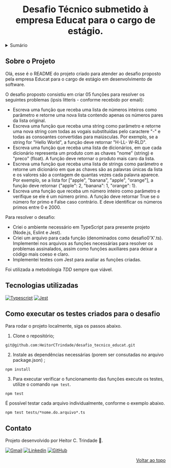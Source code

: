 <a name="readme-top"></a>

<h1 align="center">Desafio Técnico submetido à empresa Educat para o cargo de estágio.</h1>

<details>
  <summary>Sumário</summary>
  <ol>
    <li><a href="#sobre-o-desafio">Sobre o Projeto</a></li>
    <li><a href="#tecnologias">Tecnologias</a></li>
    <li><a href="#como-executar-o-projeto-do-desafio">Como Executar o Projeto</a></li>     
  </ol>
</details>

## Sobre o Projeto
Olá, esse é o README do projeto criado para atender ao desafio proposto pela empresa Educat para o cargo de estágio em desenvolvimento de software.

O desafio proposto consistiu em criar 05 funções para resolver os seguintes problemas (ipsis litteris - conforme recebido por email):

- Escreva uma função que receba uma lista de números inteiros como parâmetro e retorne uma nova lista contendo apenas os números pares da lista original.
- Escreva uma função que receba uma string como parâmetro e retorne uma nova string com todas as vogais substituídas pelo caractere "-" e todas as consoantes convertidas para maiúsculas. Por exemplo, se a string for "Hello World", a função deve retornar "H-LL- W-RLD".
- Escreva uma função que receba uma lista de dicionários, em que cada dicionário representa um produto com as chaves "nome" (string) e "preco" (float). A função deve retornar o produto mais caro da lista.
- Escreva uma função que receba uma lista de strings como parâmetro e retorne um dicionário em que as chaves são as palavras únicas da lista e os valores são a contagem de quantas vezes cada palavra aparece. Por exemplo, se a lista for ["apple", "banana", "apple", "orange"], a função deve retornar {"apple": 2, "banana": 1, "orange": 1}.
- Escreva uma função que receba um número inteiro como parâmetro e verifique se ele é um número primo. A função deve retornar True se o número for primo e False caso contrário. E deve identificar os números primos entre 0 e 2000.

Para resolver o desafio: 
- Criei o ambiente necessário em TypeScript para presente projeto (Node.js, Eslint e Jest).
- Criei um arquivo para cada função (denominados como desafio0'X'.ts). Implementei nos arquivos as funções necessárias para resolver os problemas assinalados, assim como funções auxiliares para deixar a código mais coeso e claro. 
- Implementei testes com Jest para avaliar as funções criadas.

Foi utilizada a metodologia *TDD* sempre que viável. 

## Tecnologias utilizadas

[![Typescript][typescript-badge]][typescript-url] [![Jest][jest-badge]][jest-url]

## Como executar os testes criados para o desafio
Para rodar o projeto localmente, siga os passos abaixo.

1. Clone o repositório;
```
git@github.com:HeitorCTrindade/desafio_tecnico_educat.git
```
2. Instale as dependências necessárias (porem ser consutadas no arquivo package.json)  ;
```
npm install
```
3. Para executar verificar o funcionamento das funções execute os testes, utilize o comando `npm test`. 
```
npm test
```
É possível testar cada arquivo individualmente, conforme o exemplo abaixo.
```
npm test tests/*nome.do.arquivo*.ts
```


## Contato
Projeto desenvolvido por Heitor C. Trindade :robot:.

[![Gmail][gmail-badge]][gmail-url] [![Linkedin][linkedin-badge]][linkedin-url] [![GitHub][github-badge]][github-url]

<p align="right"><a href="#readme-top">Voltar ao topo</a></p>

<!-- MARKDOWN LINKS & IMAGES -->
[typescript-url]: https://www.typescriptlang.org/
[typescript-badge]:https://shields.io/badge/TypeScript-3178C6?logo=TypeScript&logoColor=FFF&style=flat-square
[jest-url]: https://jestjs.io/
[jest-badge]: https://img.shields.io/badge/Jest-C21325?style=for-the-badge&logo=jest&logoColor=white
[gmail-badge]: https://img.shields.io/badge/Gmail-D14836?style=for-the-badge&logo=gmail&logoColor=white
[gmail-url]: mailto:heitorct.dev@gmail.com
[linkedin-badge]: https://img.shields.io/badge/LinkedIn-0077B5?style=for-the-badge&logo=linkedin&logoColor=white
[linkedin-url]: https://www.linkedin.com/in/heitor-catarino-trindade
[github-badge]: https://img.shields.io/badge/GitHub-100000?style=for-the-badge&logo=github&logoColor=white
[github-url]: https://github.com/HeitorCTrindade/
